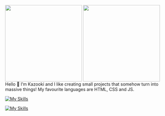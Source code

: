 <img align="right" src="https://u.cubeupload.com/Polygon/r2uk2L.png" width="250">

<img src="https://user-images.githubusercontent.com/105769130/169468291-d7aa5900-295d-4ebc-92d4-3b4519fefbd1.png" width="250">
Hello 👋 I’m Kazooki and I like creating small projects that somehow turn into massive things! My favourite languages are HTML, CSS and JS.

[![My Skills](https://skillicons.dev/icons?i=vscode,html,css,js,jquery)](https://skillicons.dev)

[![My Skills](https://skillicons.dev/icons?i=nodejs,electron,sass,figma,powershell)](https://skillicons.dev)
